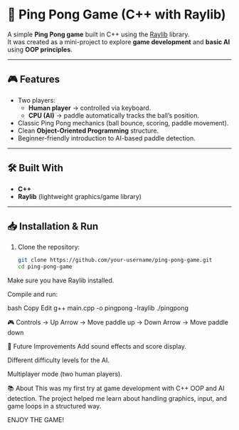 # 🏓 Ping Pong Game (C++ with Raylib)

A simple **Ping Pong game** built in C++ using the [Raylib](https://www.raylib.com/) library.  
It was created as a mini-project to explore **game development** and **basic AI** using **OOP principles**.

---

## 🎮 Features
- Two players:
  - **Human player** → controlled via keyboard.
  - **CPU (AI)** → paddle automatically tracks the ball’s position.
- Classic Ping Pong mechanics (ball bounce, scoring, paddle movement).
- Clean **Object-Oriented Programming** structure.
- Beginner-friendly introduction to AI-based paddle detection.

---

## 🛠️ Built With
- **C++**
- **Raylib** (lightweight graphics/game library)

---

## 📥 Installation & Run
1. Clone the repository:
   ```bash
   git clone https://github.com/your-username/ping-pong-game.git
   cd ping-pong-game
Make sure you have Raylib installed.

Compile and run:

bash
Copy
Edit
g++ main.cpp -o pingpong -lraylib
./pingpong

🎮 Controls
-> Up Arrow → Move paddle up
-> Down Arrow → Move paddle down

🚀 Future Improvements
Add sound effects and score display.

Different difficulty levels for the AI.

Multiplayer mode (two human players).

📚 About
This was my first try at game development with C++ OOP and AI detection.
The project helped me learn about handling graphics, input, and game loops in a structured way.

ENJOY THE GAME!
